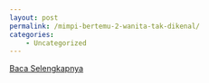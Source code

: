 ```yaml
---
layout: post
permalink: /mimpi-bertemu-2-wanita-tak-dikenal/
categories:
    - Uncategorized
---
```


[Baca Selengkapnya](/07)